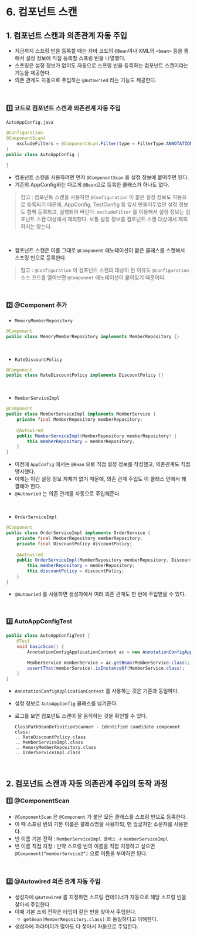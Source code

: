 # 6. 컴포넌트 스캔

## 1. 컴포넌트 스캔과 의존관계 자동 주입

- 지금까지 스프링 빈을 등록할 때는 자바 코드의 `@Bean`이나 XML의 `<bean>` 등을 통해서 설정 정보에 직접 등록할 스프링 빈을 나열했다.
- 스프링은 설정 정보가 없어도 자동으로 스프링 빈을 등록하는 컴포넌트 스캔이라는 기능을 제공한다.
- 의존 관계도 자동으로 주입하는 `@Autowried` 라는 기능도 제공한다.

<br/>

### 1️⃣ 코드로 컴포넌트 스캔과 의존관계 자동 주입

`AutoAppConfig.java`

```java
@Configuration
@ComponentScan(
    excludeFilters = @ComponentScan.Filter(type = FilterType.ANNOTATION, classes = Configuration.class)
)
public class AutoAppConfig {

}

```

- 컴포넌트 스캔을 사용하려면 먼저 `@ComponentScan` 을 설정 정보에 붙여주면 된다.
- 기존의 AppConfig와는 다르게 `@Bean`으로 등록한 클래스가 하나도 없다.

> 참고 : 컴포넌트 스캔을 사용하면 `@Configuration` 이 붙은 설정 정보도 자동으로 등록되기 때문에, AppConfig, TestConfig 등 앞서 만들어두었던 설정 정보도 함께 등록되고, 실행되어 버린다. `excludeFilter` 를 이용해서 설정 정보는 컴포넌트 스캔 대상에서 제외했다. 보통 설정 정보를 컴포넌트 스캔 대상에서 제외하지는 않는다.
>

<br/>

- 컴포넌트 스캔은 이름 그대로 `@Component` 애노테이션이 붙은 클래스를 스캔해서 스프링 빈으로 등록한다.

> 참고 : `@Configuration` 이 컴포넌트 스캔의 대상이 된 이유도 `@Configuration` 소스 코드를 열어보면 `@Component` 애노테이션이 붙어있기 때문이다.
>

<br/>

### 2️⃣ @Component 추가

- `MemoryMemberRepository`

```java
@Component
public class MemoryMemberRepository implements MemberRepository {}
```

<br/>

- `RateDiscountPolicy`

```java
@Component
public class RateDiscountPolicy implements DiscountPolicy {}
```

<br/>

- `MemberServiceImpl`

```java
@Component
public class MemberServiceImpl implements MemberService {
    private final MemberRepository memberRepository;
	
    @Autowired
    public MemberServiceImpl(MemberRepository memberRepository) {
        this.memberRepository = memberRepository;
    }
}
```

- 이전에 `AppConfig` 에서는 `@Bean` 으로 직접 설정 정보를 작성했고, 의존관계도 직접 명시했다.
- 이제는 이런 설정 정보 자체가 없기 때문에, 의존 관계 주입도 이 클래스 안에서 해결해야 한다.
- `@Autowried` 는 의존 관계를 자동으로 주입해준다.

<br/>

- `OrderServiceImpl`

```java
@Component
public class OrderServiceImpl implements OrderService {
    private final MemberRepository memberRepository;
    private final DiscountPolicy discountPolicy;
		
    @Autowired
    public OrderServiceImpl(MemberRepository memberRepository, DiscountPolicy discountPolicy) {
        this.memberRepository = memberRepository;
        this.discountPolicy = discountPolicy;
    }
}
```

- `@Autowried` 를 사용하면 생성자에서 여러 의존 관계도 한 번에 주입받을 수 있다.

<br/>

### 3️⃣ AutoAppConfigTest

```java
public class AutoAppConfigTest {
    @Test
    void basicScan() {
        AnnotationConfigApplicationContext ac = new AnnotationConfigApplicationContext(AutoAppConfig.class);

        MemberService memberService = ac.getBean(MemberService.class);
        assertThat(memberService).isInstanceOf(MemberService.class);
    }
}
```

- `AnnotationConfigApplicationContext` 를 사용하는 것은 기존과 동일하다.
- 설정 정보로 `AutoAppConfig` 클래스를 넘겨준다.
- 로그를 보면 컴포넌트 스캔이 잘 동작하는 것을 확인할 수 있다.

    ```text
    ClassPathBeanDefinitionScanner - Identified candidate component class:
    .. RateDiscountPolicy.class
    .. MemberServiceImpl.class
    .. MemoryMemberRepository.class
    .. OrderServiceImpl.class
    ```

<br/>

## 2. 컴포넌트 스캔과 자동 의존관계 주입의 동작 과정

### 1️⃣ @ComponentScan

- `@ComponentScan` 은 `@Component` 가 붙은 모든 클래스를 스프링 빈으로 등록한다.
- 이 때 스프링 빈의 기본 이름은 클래스명을 사용하되, 맨 앞글자만 소문자를 사용한다.
- 빈 이름 기본 전략 : `MemberServiceImpl 클래스`  → `memberServiceImpl`
- 빈 이름 직접 지정 : 만약 스프링 빈의 이름을 직접 지정하고 싶으면 `@Component(”memberService2”)` 으로 이름을 부여하면 된다.

<br/>

### 2️⃣ @Autowired 의존 관계 자동 주입

- 생성자에 `@Autowired` 를 지정하면 스프링 컨테이너가 자동으로 해당 스프링 빈을 찾아서 주입한다.
- 이때 기본 조회 전략은 타입이 같은 빈을 찾아서 주입한다.
    - `getBean(MemberRepository.class)` 와 동일하다고 이해한다.
- 생성자에 파라미터가 많아도 다 찾아서 자동으로 주입한다.
